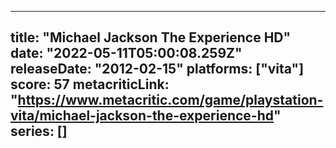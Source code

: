 
---
title: "Michael Jackson The Experience HD"
date: "2022-05-11T05:00:08.259Z"
releaseDate: "2012-02-15"
platforms: ["vita"]
score: 57
metacriticLink: "https://www.metacritic.com/game/playstation-vita/michael-jackson-the-experience-hd"
series: []
---
